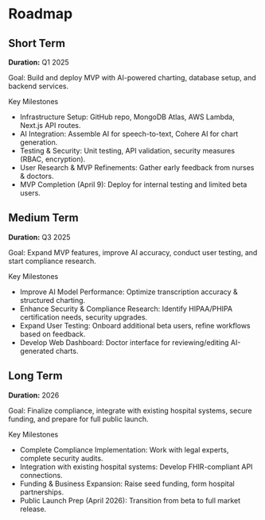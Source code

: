 # Roadmap

## Short Term

**Duration:** Q1 2025

Goal: Build and deploy MVP with AI-powered charting, database setup, and backend services.

Key Milestones

- Infrastructure Setup: GitHub repo, MongoDB Atlas, AWS Lambda, Next.js API routes.
- AI Integration: Assemble AI for speech-to-text, Cohere AI for chart generation.
- Testing & Security: Unit testing, API validation, security measures (RBAC, encryption).
- User Research & MVP Refinements: Gather early feedback from nurses & doctors.
- MVP Completion (April 9): Deploy for internal testing and limited beta users.

## Medium Term

**Duration:** Q3 2025

Goal: Expand MVP features, improve AI accuracy, conduct user testing, and start compliance research.

Key Milestones

- Improve AI Model Performance: Optimize transcription accuracy & structured charting.
- Enhance Security & Compliance Research: Identify HIPAA/PHIPA certification needs, security upgrades.
- Expand User Testing: Onboard additional beta users, refine workflows based on feedback.
- Develop Web Dashboard: Doctor interface for reviewing/editing AI-generated charts.

## Long Term

**Duration:** 2026

Goal: Finalize compliance, integrate with existing hospital systems, secure funding, and prepare for full public launch.

Key Milestones

- Complete Compliance Implementation: Work with legal experts, complete security audits.
- Integration with existing hospital systems: Develop FHIR-compliant API connections.
- Funding & Business Expansion: Raise seed funding, form hospital partnerships.
- Public Launch Prep (April 2026): Transition from beta to full market release.

